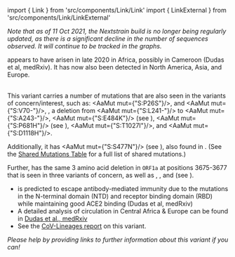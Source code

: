 import { Link } from 'src/components/Link/Link'
import { LinkExternal } from 'src/components/Link/LinkExternal'

_Note that as of 11 Oct 2021, the Nextstrain build is no longer being regularly updated, as there is a significant decline in the number of sequences observed. It will continue to be tracked in the graphs._

<VarOrLin name="20B/S:732A"/> appears to have arisen in late 2020 in Africa, possibly in Cameroon (<LinkExternal href="https://www.medrxiv.org/content/10.1101/2021.05.04.21256637v1">Dudas et al, medRxiv</LinkExternal>).
It has now also been detected in North America, Asia, and Europe.
<br/><br/>

This variant carries a number of mutations that are also seen in the variants of concern/interest, such as: <AaMut mut={"S:P26S"}/>, <Mut name="S:H69-"/> and <AaMut mut={"S:V70-"}/>, <Mut name="S:Y144-"/>, a deletion from <AaMut mut={"S:L241-"}/> to <AaMut mut={"S:A243-"}/>, <AaMut mut={"S:E484K"}/> (see <Mut name="S:E484"/>), <AaMut mut={"S:P681H"}/> (see <Mut name="S:P681"/>), <AaMut mut={"S:T1027I"}/>, and <AaMut mut={"S:D1118H"}/>.

Additionally, it has <AaMut mut={"S:S477N"}/> (see <Mut name="S:S477"/>), also found in <VarOrLin name="20A.EU2" prefix=""/>. (See the [Shared Mutations Table](/shared-mutations) for a full list of shared mutations.)

Further, <VarOrLin name="20B/S:732A" prefix=""/> has the same 3 amino acid deletion in `ORF1a` at positions 3675-3677 that is seen in three variants of concern, as well as <VarOrLin name="21D (Eta)" prefix=""/>, <VarOrLin name="21F (Iota)" prefix=""/>, and <VarOrLin name="21G (Lambda)" prefix=""/> (see <Mut name="ORF1a:S3675"/>).

- <VarOrLin name="20B/S:732A" prefix=""/> is predicted to escape antibody-mediated immunity due to the mutations in the N-terminal domain (NTD) and receptor binding domain (RBD) while maintaining good ACE2 binding (<LinkExternal href="https://www.medrxiv.org/content/10.1101/2021.05.04.21256637v1">Dudas et al, medRxiv</LinkExternal>)
- A detailed analysis of circulation in Central Africa & Europe can be found in [Dudas et al., medRxiv](https://www.medrxiv.org/content/10.1101/2021.05.04.21256637v1)
- See the [CoV-Lineages report](https://cov-lineages.org/lineages/lineage_B.1.620.html) on this variant.

_Please help by providing links to further information about this variant if you can!_
